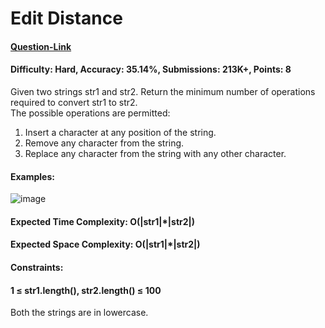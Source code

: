 # Edit Distance
#### [Question-Link](https://www.geeksforgeeks.org/problems/edit-distance3702/1)
#### Difficulty: Hard, Accuracy: 35.14%, Submissions: 213K+, Points: 8
Given two strings str1 and str2. Return the minimum number of operations required to convert str1 to str2.
<br>The possible operations are permitted:
<br>
1. Insert a character at any position of the string.<br>
2. Remove any character from the string.<br>
3. Replace any character from the string with any other character.
#### Examples:
![image](https://github.com/user-attachments/assets/2b103b4e-656a-498f-a92c-d974c3206777)
#### Expected Time Complexity: O(|str1|*|str2|)
#### Expected Space Complexity: O(|str1|*|str2|)

#### Constraints:
#### 1 ≤ str1.length(), str2.length() ≤ 100
Both the strings are in lowercase.
